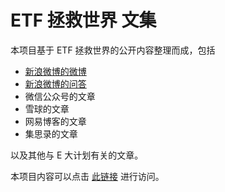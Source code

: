 # ETF 拯救世界 文集

本项目基于 ETF 拯救世界的公开内容整理而成，包括

- [新浪微博的微博](weibo_weibo/README)
- [新浪微博的问答](weibo_qa/README)
- 微信公众号的文章
- 雪球的文章
- 网易博客的文章
- 集思录的文章

以及其他与 E 大计划有关的文章。

本项目内容可以点击 [此链接](https://cathon.github.io/chinaetfs_public_saying/) 进行访问。


